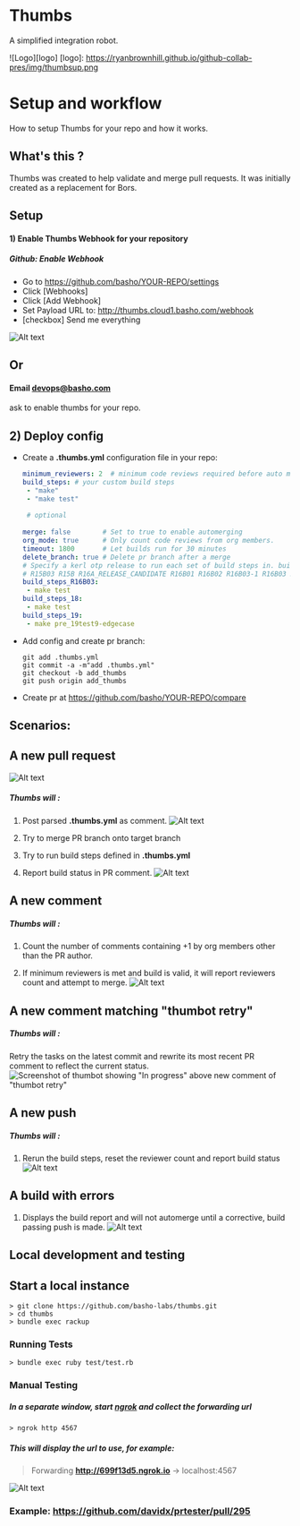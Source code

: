 # Thumbs

A simplified integration robot.

![Logo][logo]
[logo]: https://ryanbrownhill.github.io/github-collab-pres/img/thumbsup.png

# Setup and workflow
How to setup Thumbs for your repo and how it works.

## What's this ?
Thumbs was created to help validate and merge pull requests. It was initially created as a replacement for Bors.
## Setup
#### 1) Enable Thumbs Webhook for your repository

##### Github: Enable Webhook
- Go to https://github.com/basho/YOUR-REPO/settings
- Click [Webhooks]
- Click [Add Webhook]
- Set Payload URL to: http://thumbs.cloud1.basho.com/webhook
- [checkbox] Send me everything

![Alt text](http://i.imgur.com/hyarJuX.png)

## Or
#### Email devops@basho.com
ask to enable thumbs for your repo.

## 2) Deploy config

- Create a **.thumbs.yml** configuration file in your repo:

  ```yaml
  minimum_reviewers: 2  # minimum code reviews required before auto merge
  build_steps: # your custom build steps
   - "make"
   - "make test"
 
   # optional
 
  merge: false        # Set to true to enable automerging
  org_mode: true      # Only count code reviews from org members.
  timeout: 1800       # Let builds run for 30 minutes
  delete_branch: true # Delete pr branch after a merge
  # Specify a kerl otp release to run each set of build steps in. build_steps_<KERLRELEASE>
  # R15B03 R15B R16A_RELEASE_CANDIDATE R16B01 R16B02 R16B03-1 R16B03 R16B 17.0-rc1 17.0-rc2 17.0 17.1 17.3 17.4 17.5 18.0 18.1 18.2 18.2.1 18.3 19.0 19.1
  build_steps_R16B03:
   - make test
  build_steps_18:
   - make test
  build_steps_19:
   - make pre_19test9-edgecase
  ```
  
- Add config and create pr branch:

  ```
  git add .thumbs.yml
  git commit -a -m"add .thumbs.yml"
  git checkout -b add_thumbs
  git push origin add_thumbs
  ```
 - Create pr at https://github.com/basho/YOUR-REPO/compare
 
##  Scenarios:
##  A new pull request
![Alt text](http://i.imgur.com/QrvXPoi.png)
##### Thumbs will :

1) Post parsed **.thumbs.yml** as comment.
![Alt text](http://i.imgur.com/QMGnL7i.png)
2) Try to merge PR branch onto target branch

3) Try to run build steps defined in **.thumbs.yml**

4) Report build status in PR comment.
![Alt text](http://i.imgur.com/zFrr7aR.png) 

##  A new comment
##### Thumbs will :
1) Count the number of comments containing +1 by org members other than the PR author. 

2) If minimum reviewers is met and build is valid, it will report reviewers count and attempt to merge.
![Alt text](http://i.imgur.com/4mj2SL7.png)

##  A new comment matching "thumbot retry"
##### Thumbs will :
Retry the tasks on the latest commit and rewrite its most recent PR comment to
reflect the current status.
![Screenshot of thumbot showing "In progress" above new comment of "thumbot retry"](http://i.imgur.com/20CFrkq.png)

## A new push
##### Thumbs will :
1) Rerun the build steps, reset the reviewer count and report build status
![Alt text](http://i.imgur.com/zFrr7aR.png)

## A build with errors
1) Displays the build report and will not automerge until a corrective, build passing push is made.
![Alt text](http://i.imgur.com/wOrjzKx.png)


## Local development and testing

## Start a local instance
```
> git clone https://github.com/basho-labs/thumbs.git
> cd thumbs
> bundle exec rackup
```
### Running Tests
```
> bundle exec ruby test/test.rb
```

### Manual Testing
##### In a separate window, start [ngrok](https://ngrok.com/) and collect the forwarding url
```
> ngrok http 4567
```
##### This will display the url to use, for example:

> Forwarding                    **http://699f13d5.ngrok.io** -> localhost:4567        

![Alt text](http://i.imgur.com/v3rSCTX.png)

### Example: https://github.com/davidx/prtester/pull/295



